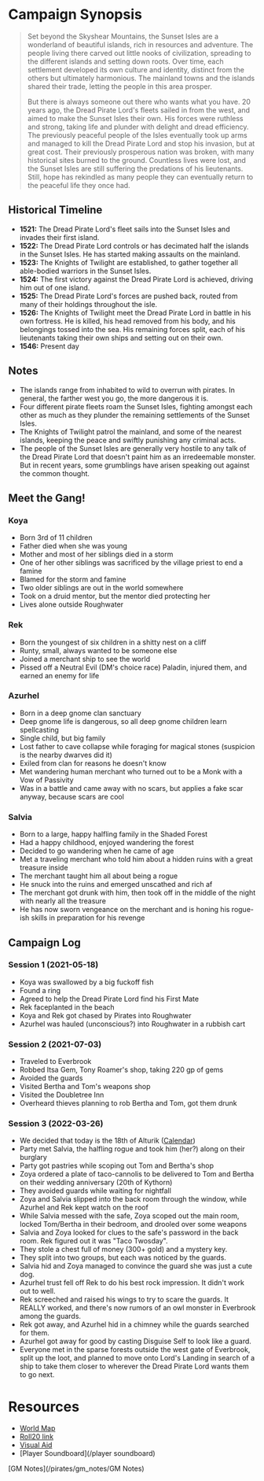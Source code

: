 # Campaign Synopsis

> Set beyond the Skyshear Mountains, the Sunset Isles are a wonderland of beautiful islands, rich in resources and adventure. The people living there carved out little nooks of civilization, spreading to the different islands and setting down roots. Over time, each settlement developed its own culture and identity, distinct from the others but ultimately harmonious. The mainland towns and the islands shared their trade, letting the people in this area prosper. 
> 
> But there is always someone out there who wants what you have. 20 years ago, the Dread Pirate Lord's fleets sailed in from the west, and aimed to make the Sunset Isles their own. His forces were ruthless and strong, taking life and plunder with delight and dread efficiency. The previously peaceful people of the Isles eventually took up arms and managed to kill the Dread Pirate Lord and stop his invasion, but at great cost. Their previously prosperous nation was broken, with many historical sites burned to the ground. Countless lives were lost, and the Sunset Isles are still suffering the predations of his lieutenants. Still, hope has rekindled as many people they can eventually return to the peaceful life they once had. 

## Historical Timeline

* **1521:** The Dread Pirate Lord's fleet sails into the Sunset Isles and invades their first island.
* **1522:** The Dread Pirate Lord controls or has decimated half the islands in the Sunset Isles. He has started making assaults on the mainland. 
* **1523:** The Knights of Twilight are established, to gather together all able-bodied warriors in the Sunset Isles.
* **1524:** The first victory against the Dread Pirate Lord is achieved, driving him out of one island.
* **1525:** The Dread Pirate Lord's forces are pushed back, routed from many of their holdings throughout the isle.
* **1526:** The Knights of Twilight meet the Dread Pirate Lord in battle in his own fortress. He is killed, his head removed from his body, and his belongings tossed into the sea. His remaining forces split, each of his lieutenants taking their own ships and setting out on their own.
* **1546:** Present day

## Notes

* The islands range from inhabited to wild to overrun with pirates. In general, the farther west you go, the more dangerous it is.
* Four different pirate fleets roam the Sunset Isles, fighting amongst each other as much as they plunder the remaining settlements of the Sunset Isles.
* The Knights of Twilight patrol the mainland, and some of the nearest islands, keeping the peace and swiftly punishing any criminal acts.
* The people of the Sunset Isles are generally very hostile to any talk of the Dread Pirate Lord that doesn't paint him as an irredeemable monster. But in recent years, some grumblings have arisen speaking out against the common thought.

## Meet the Gang!

### Koya

- Born 3rd of 11 children
- Father died when she was young
- Mother and most of her siblings died in a storm
- One of her other siblings was sacrificed by the village priest to end a famine
- Blamed for the storm and famine
- Two older siblings are out in the world somewhere
- Took on a druid mentor, but the mentor died protecting her
- Lives alone outside Roughwater

### Rek

- Born the youngest of six children in a shitty nest on a cliff
- Runty, small, always wanted to be someone else
- Joined a merchant ship to see the world
- Pissed off a Neutral Evil (DM's choice race) Paladin, injured them, and earned an enemy for life

### Azurhel

- Born in a deep gnome clan sanctuary
- Deep gnome life is dangerous, so all deep gnome children learn spellcasting
- Single child, but big family
- Lost father to cave collapse while foraging for magical stones (suspicion is the nearby dwarves did it)
- Exiled from clan for reasons he doesn't know
- Met wandering human merchant who turned out to be a Monk with a Vow of Passivity
- Was in a battle and came away with no scars, but applies a fake scar anyway, because scars are cool

### Salvia

- Born to a large, happy halfling family in the Shaded Forest
- Had a happy childhood, enjoyed wandering the forest
- Decided to go wandering when he came of age
- Met a traveling merchant who told him about a hidden ruins with a great treasure inside
- The merchant taught him all about being a rogue
- He snuck into the ruins and emerged unscathed and rich af
- The merchant got drunk with him, then took off in the middle of the night with nearly all the treasure
- He has now sworn vengeance on the merchant and is honing his rogue-ish skills in preparation for his revenge

## Campaign Log

### Session 1 (2021-05-18)

* Koya was swallowed by a big fuckoff fish
* Found a ring
* Agreed to help the Dread Pirate Lord find his First Mate
* Rek faceplanted in the beach
* Koya and Rek got chased by Pirates into Roughwater
* Azurhel was hauled (unconscious?) into Roughwater in a rubbish cart

### Session 2 (2021-07-03)

* Traveled to Everbrook
* Robbed Itsa Gem, Tony Roamer's shop, taking 220 gp of gems
* Avoided the guards
* Visited Bertha and Tom's weapons shop
* Visited the Doubletree Inn
* Overheard thieves planning to rob Bertha and Tom, got them drunk

### Session 3 (2022-03-26)

* We decided that today is the 18th of Alturik ([Calendar](https://natural20.co.uk/wp-content/uploads/2019/06/calendar_natural20.pdf))
* Party met Salvia, the halfling rogue and took him (her?) along on their burglary
* Party got pastries while scoping out Tom and Bertha's shop
* Zoya ordered a plate of taco-cannolis to be delivered to Tom and Bertha on their wedding anniversary (20th of Kythorn)
* They avoided guards while waiting for nightfall
* Zoya and Salvia slipped into the back room through the window, while Azurhel and Rek kept watch on the roof
* While Salvia messed with the safe, Zoya scoped out the main room, locked Tom/Bertha in their bedroom, and drooled over some weapons
* Salvia and Zoya looked for clues to the safe's password in the back room. Rek figured out it was "Taco Twosday".
* They stole a chest full of money (300+ gold) and a mystery key.
* They split into two groups, but each was noticed by the guards.
* Salvia hid and Zoya managed to convince the guard she was just a cute dog.
* Azurhel trust fell off Rek to do his best rock impression. It didn't work out to well.
* Rek screeched and raised his wings to try to scare the guards. It REALLY worked, and there's now rumors of an owl monster in Everbrook among the guards.
* Rek got away, and Azurhel hid in a chimney while the guards searched for them.
* Azurhel got away for good by casting Disguise Self to look like a guard.
* Everyone met in the sparse forests outside the west gate of Everbrook, split up the loot, and planned to move onto Lord's Landing in search of a ship to take them closer to wherever the Dread Pirate Lord wants them to go next. 

# Resources

* [World Map](/static/img/visual_aids/pirates/the_sunset_isles_2.jpg)
* [Roll20 link](https://app.roll20.net/campaigns/details/10582314)
* [Visual Aid](/visual_aid)
* [Player Soundboard](/player soundboard)


[GM Notes](/pirates/gm_notes/GM Notes)
